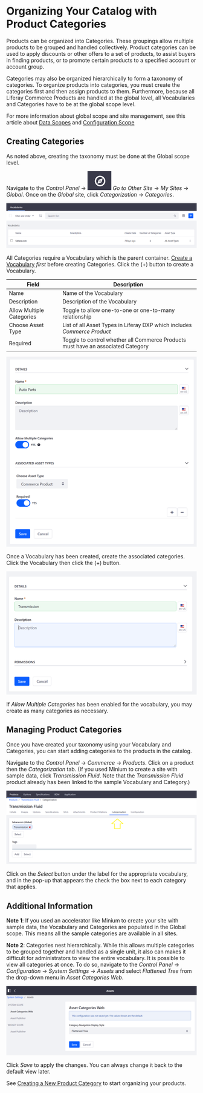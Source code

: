 # Organizing Your Catalog with Product Categories

Products can be organized into Categories. These groupings allow multiple products to be grouped and handled collectively. Product categories can be used to apply discounts or other offers to a set of products, to assist buyers in finding products, or to promote certain products to a specified account or account group.

Categories may also be organized hierarchically to form a taxonomy of categories. To organize products into categories, you must create the categories first and then assign products to them. Furthermore, because all Liferay Commerce Products are handled at the global level, all Vocabularies and Categories have to be at the global scope level.

For more information about global scope and site management, see this article about [Data Scopes](https://help.liferay.com/hc/articles/360018168991-Data-Scopes) and [Configuration Scope](https://help.liferay.com/hc/articles/360017895452-Introduction-to-Setting-Up#configuration-scope)

## Creating Categories

As noted above, creating the taxonomy must be done at the Global scope level.

Navigate to the _Control Panel_ → ![Navigation Compass](./organizing-your-catalog-with-product-categories/images/05.png) _Go to Other Site_ → _My Sites_ → _Global_. Once on the _Global_ site, click _Categorization_ → _Categories_.

![Vocabularies page](./organizing-your-catalog-with-product-categories/images/01.png)

All Categories require a Vocabulary which is the parent container. [Create a Vocabulary](https://help.liferay.com/hc/en-us/articles/360018171951-Defining-Categories-for-Content) _first_ before creating Categories. Click the (+) button to create a Vocabulary.

| Field | Description |
| ------ | ------- |
| Name | Name of the Vocabulary |
| Description | Description of the Vocabulary |
| Allow Multiple Categories | Toggle to allow one-to-one or one-to-many relationship |
| Choose Asset Type| List of all Asset Types in Liferay DXP which includes _Commerce Product_ |
| Required | Toggle to control whether all Commerce Products must have an associated Category |

![Creating a vocabulary](./organizing-your-catalog-with-product-categories/images/02.png)

Once a Vocabulary has been created, create the associated categories. Click the Vocabulary then click the (+) button.

![Creating a category](./organizing-your-catalog-with-product-categories/images/03.png)

If _Allow Multiple Categories_ has been enabled for the vocabulary, you may create as many categories as necessary.

## Managing Product Categories

Once you have created your taxonomy using your Vocabulary and Categories, you can start adding categories to the products in the catalog.

Navigate to the _Control Panel_ → _Commerce_ → _Products_. Click on a product then the _Categorization_ tab. (If you used Minium to create a site with sample data, click _Transmission Fluid_. Note that the _Transmission Fluid_ product already has been linked to the sample Vocabulary and Category.)

![Categorization tab](./organizing-your-catalog-with-product-categories/images/04.png)

Click on the _Select_ button under the label for the appropriate vocabulary, and in the pop-up that appears the check the box next to each category that applies.

## Additional Information

**Note 1**: If you used an accelerator like Minium to create your site with sample data, the Vocabulary and Categories are populated in the Global scope. This means all the sample categories are available in all sites.

**Note 2**: Categories nest hierarchically. While this allows multiple categories to be grouped together and handled as a single unit, it also can makes it difficult for administrators to view the entire vocabulary. It is possible to view all categories at once. To do so, navigate to the _Control Panel_ → _Configuration_ → _System Settings_ → _Assets_ and select _Flattened Tree_ from the drop-down menu in _Asset Categories Web_.

![Asset Categories Web](./organizing-your-catalog-with-product-categories/images/06.png)

Click _Save_ to apply the changes. You can always change it back to the default view later.

See [Creating a New Product Category](./creating-a-new-product-category.md) to start organizing your products.
